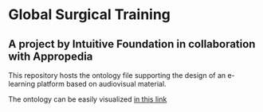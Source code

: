 # Global Surgical Training
## A project by Intuitive Foundation in collaboration with Appropedia

This repository hosts the ontology file supporting the design of an e-learning platform based on audiovisual material.

The ontology can be easily visualized [in this link](http://www.visualdataweb.de/webvowl/#iri=https://raw.githubusercontent.com/cientopolis/appropedia-surgery/master/appropedia-skills.owl)
